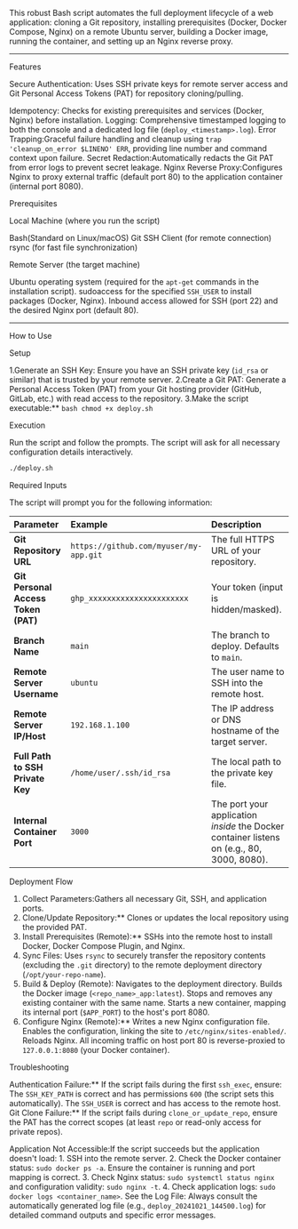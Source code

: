 This robust Bash script automates the full deployment lifecycle of a web application: cloning a Git repository, installing prerequisites (Docker, Docker Compose, Nginx) on a remote Ubuntu server, building a Docker image, running the container, and setting up an Nginx reverse proxy.

---

Features

Secure Authentication: Uses SSH private keys for remote server access and Git Personal Access Tokens (PAT) for repository cloning/pulling.

Idempotency: Checks for existing prerequisites and services (Docker, Nginx) before installation.
Logging: Comprehensive timestamped logging to both the console and a dedicated log file (`deploy_<timestamp>.log`).
Error Trapping:Graceful failure handling and cleanup using `trap 'cleanup_on_error $LINENO' ERR`, providing line number and command context upon failure.
Secret Redaction:Automatically redacts the Git PAT from error logs to prevent secret leakage.
Nginx Reverse Proxy:Configures Nginx to proxy external traffic (default port 80) to the application container (internal port 8080).


Prerequisites

Local Machine (where you run the script)

Bash(Standard on Linux/macOS)
Git
SSH Client (for remote connection)
rsync (for fast file synchronization)

Remote Server (the target machine)

Ubuntu operating system (required for the `apt-get` commands in the installation script).
sudoaccess for the specified `SSH_USER` to install packages (Docker, Nginx).
Inbound access allowed for SSH (port 22) and the desired Nginx port (default 80).

---

How to Use

 Setup

1.Generate an SSH Key: Ensure you have an SSH private key (`id_rsa` or similar) that is trusted by your remote server.
2.Create a Git PAT: Generate a Personal Access Token (PAT) from your Git hosting provider (GitHub, GitLab, etc.) with read access to the repository.
3.Make the script executable:**
    ```bash
    chmod +x deploy.sh
    ```

Execution

Run the script and follow the prompts. The script will ask for all necessary configuration details interactively.

```bash
./deploy.sh
````

 Required Inputs

The script will prompt you for the following information:

| Parameter | Example | Description |
| :--- | :--- | :--- |
| **Git Repository URL** | `https://github.com/myuser/my-app.git` | The full HTTPS URL of your repository. |
| **Git Personal Access Token (PAT)** | `ghp_xxxxxxxxxxxxxxxxxxxxxx` | Your token (input is hidden/masked). |
| **Branch Name** | `main` | The branch to deploy. Defaults to `main`. |
| **Remote Server Username** | `ubuntu` | The user name to SSH into the remote host. |
| **Remote Server IP/Host** | `192.168.1.100` | The IP address or DNS hostname of the target server. |
| **Full Path to SSH Private Key** | `/home/user/.ssh/id_rsa` | The local path to the private key file. |
| **Internal Container Port** | `3000` | The port your application *inside* the Docker container listens on (e.g., 80, 3000, 8080). |



Deployment Flow

1.  Collect Parameters:Gathers all necessary Git, SSH, and application ports.
2.  Clone/Update Repository:** Clones or updates the local repository using the provided PAT.
3.  Install Prerequisites (Remote):** SSHs into the remote host to install Docker, Docker Compose Plugin, and Nginx.
4.  Sync Files: Uses `rsync` to securely transfer the repository contents (excluding the `.git` directory) to the    remote deployment directory (`/opt/your-repo-name`).
5.  Build & Deploy (Remote):
       Navigates to the deployment directory.
       Builds the Docker image (`<repo_name>_app:latest`).
       Stops and removes any existing container with the same name.
       Starts a new container, mapping its internal port (`$APP_PORT`) to the host's port 8080.
6.  Configure Nginx (Remote):**
       Writes a new Nginx configuration file.
       Enables the configuration, linking the site to `/etc/nginx/sites-enabled/`.
       Reloads Nginx. All incoming traffic on host port 80 is reverse-proxied to `127.0.0.1:8080` (your Docker container).



Troubleshooting

  Authentication Failure:** If the script fails during the first `ssh_exec`, ensure:
       The `SSH_KEY_PATH` is correct and has permissions `600` (the script sets this automatically).
       The `SSH_USER` is correct and has access to the remote host.
  Git Clone Failure:** If the script fails during `clone_or_update_repo`, ensure the PAT has the correct scopes (at least `repo` or read-only access for private repos).

  Application Not Accessible:If the script succeeds but the application doesn't load:
    1.  SSH into the remote server.
    2.  Check the Docker container status: `sudo docker ps -a`. Ensure the container is running and port mapping is correct.
    3.  Check Nginx status: `sudo systemctl status nginx` and configuration validity: `sudo nginx -t`.
    4.  Check application logs: `sudo docker logs <container_name>`.
  See the Log File: Always consult the automatically generated log file (e.g., `deploy_20241021_144500.log`) for detailed command outputs and specific error messages.

<!-- end list -->

```
```